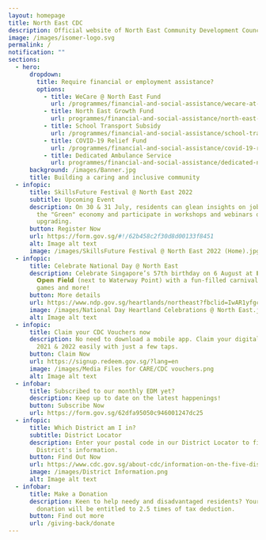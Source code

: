 ```yaml
---
layout: homepage
title: North East CDC
description: Official website of North East Community Development Council (NE CDC)
image: /images/isomer-logo.svg
permalink: /
notification: ""
sections:
  - hero:
      dropdown:
        title: Require financial or employment assistance?
        options:
          - title: WeCare @ North East Fund
            url: /programmes/financial-and-social-assistance/wecare-at-north-east
          - title: North East Growth Fund
            url: programmes/financial-and-social-assistance/north-east-growth-fund
          - title: School Transport Subsidy
            url: /programmes/financial-and-social-assistance/school-transport-subsidy
          - title: COVID-19 Relief Fund
            url: /programmes/financial-and-social-assistance/covid-19-relief
          - title: Dedicated Ambulance Service
            url: programmes/financial-and-social-assistance/dedicated-north-east-ambulance-service
      background: /images/Banner.jpg
      title: Building a caring and inclusive community
  - infopic:
      title: SkillsFuture Festival @ North East 2022
      subtitle: Upcoming Event
      description: On 30 & 31 July, residents can glean insights on jobs and skills in
        the "Green" economy and participate in workshops and webinars on skills
        upgrading.
      button: Register Now
      url: https://form.gov.sg/#!/62b458c2f30d8d00133f8451
      alt: Image alt text
      image: /images/SkillsFuture Festival @ North East 2022 (Home).jpg
  - infopic:
      title: Celebrate National Day @ North East
      description: Celebrate Singapore’s 57th birthday on 6 August at 𝗣𝘂𝗻𝗴𝗴𝗼𝗹
        𝗢𝗽𝗲𝗻 𝗙𝗶𝗲𝗹𝗱 (next to Waterway Point) with a fun-filled carnival,
        games and more!
      button: More details
      url: https://www.ndp.gov.sg/heartlands/northeast?fbclid=IwAR1yfgc2Je8fW1sj1QaKIthwipDPvBel0mSySTe8LnxyugYP0PzfAI31J9U
      image: /images/National Day Heartland Celebrations @ North East.jpg
      alt: Image alt text
  - infopic:
      title: Claim your CDC Vouchers now
      description: No need to download a mobile app. Claim your digital CDC Vouchers
        2021 & 2022 easily with just a few taps.
      button: Claim Now
      url: https://signup.redeem.gov.sg/?lang=en
      image: /images/Media Files for CARE/CDC vouchers.png
      alt: Image alt text
  - infobar:
      title: Subscribed to our monthly EDM yet?
      description: Keep up to date on the latest happenings!
      button: Subscribe Now
      url: https://form.gov.sg/62dfa95050c946001247dc25
  - infopic:
      title: Which District am I in?
      subtitle: District Locator
      description: Enter your postal code in our District Locator to find out your
        District's information.
      button: Find Out Now
      url: https://www.cdc.gov.sg/about-cdc/information-on-the-five-districts
      image: /images/District Information.png
      alt: Image alt text
  - infobar:
      title: Make a Donation
      description: Keen to help needy and disadvantaged residents? Your generous
        donation will be entitled to 2.5 times of tax deduction.
      button: Find out more
      url: /giving-back/donate
---
```

